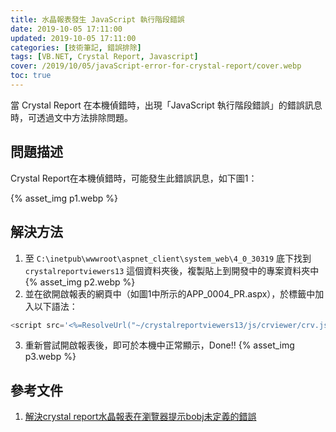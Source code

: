 ```yaml
---
title: 水晶報表發生 JavaScript 執行階段錯誤
date: 2019-10-05 17:11:00
updated: 2019-10-05 17:11:00
categories: [技術筆記, 錯誤排除]
tags: [VB.NET, Crystal Report, Javascript]
cover: /2019/10/05/javaScript-error-for-crystal-report/cover.webp
toc: true
---
```


當 Crystal Report 在本機偵錯時，出現「JavaScript 執行階段錯誤」的錯誤訊息時，可透過文中方法排除問題。

<!-- more -->

## 問題描述

Crystal Report在本機偵錯時，可能發生此錯誤訊息，如下圖1：

{% asset_img p1.webp %}

## 解決方法

1. 至 `C:\inetpub\wwwroot\aspnet_client\system_web\4_0_30319` 底下找到 `crystalreportviewers13` 這個資料夾後，複製貼上到開發中的專案資料夾中
  {% asset_img p2.webp %}
2. 並在欲開啟報表的網頁中（如圖1中所示的APP_0004_PR.aspx），於標籤中加入以下語法：
```javascript
<script src='<%=ResolveUrl("~/crystalreportviewers13/js/crviewer/crv.js")%>' type="text/javascript"></script>
```
3. 重新嘗試開啟報表後，即可於本機中正常顯示，Done!!
  {% asset_img p3.webp %}

## 參考文件
1. [解決crystal report水晶報表在瀏覽器提示bobj未定義的錯誤](https://www.cnblogs.com/muzinian/p/4721690.html)
